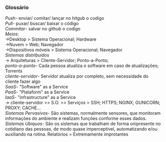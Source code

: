 ### Glossário
*Push*- enviar/ comitar/ lançar no hitgub o codigo  
*Pull*- puxar/ buscar/ baixar o código  
*Commitar*- salvar no github o codigo  
*Meios*:  
->Desktop > Sistema Operacional; Hardware  
->Nuvem > Web; Navegador  
->Dispositivos móveis > Sistema Operacional; Navegador  
*Sistemas distribuídos*  
-> Arquiteturas > Cliente-Servidor; Ponto-a-Ponto;  
*ponto-a-ponto*- Cada pessoa atualiza o software em caso de atualizações; Torrents  
*cliente-servidor*- Servidor atualiza por completo, sem necessidade do cliente fazer algo  
*SaaS*-  "Software" as a Service  
*PaaS*- "Plataform" as a Service  
*IaaS*- "infrastructure" as a Service  
-> cliente-servidor >> S.O. >> Serviços > SSH; HTTPS; NGINX; GUNICORN; PROXY; CACHE...  
*Sistemas Pervasivos*- São sistemas, normalmente sensores, que monitoram informações do ambiente e realizam funções conforme esses dados. 
*Sistemas Ubiquos*- São os sistemas que trabalham de forma onipresente no cotidiano das pessoas, de modo quase imperceptível, automatizando e/ou auxiliando na rotina. 
Relatórios = Extremamente improtantes
